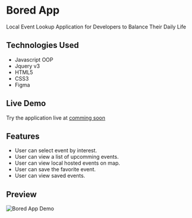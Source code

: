 # Bored App
Local Event Lookup Application for Developers to Balance Their Daily Life

## Technologies Used

- Javascript OOP
- Jquery v3
- HTML5
- CSS3
- Figma

## Live Demo

Try the application live at [comming soon](https://yanganboada.com)

## Features

- User can select event by interest.
- User can view a list of upcomming events.
- User can view local hosted events on map.
- User can save the favorite event.
- User can view saved events.

## Preview

![Bored App Demo](boredAppDemo.gif)

